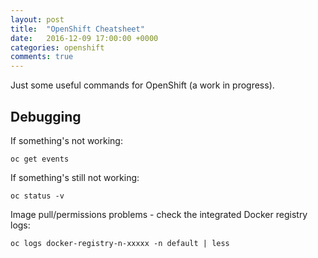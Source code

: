 ```yaml
---
layout: post
title:  "OpenShift Cheatsheet"
date:   2016-12-09 17:00:00 +0000
categories: openshift
comments: true
---
```


Just some useful commands for OpenShift (a work in progress).

## Debugging

If something's not working:

    oc get events

If something's still not working:

    oc status -v

Image pull/permissions problems - check the integrated Docker registry logs:

    oc logs docker-registry-n-xxxxx -n default | less





